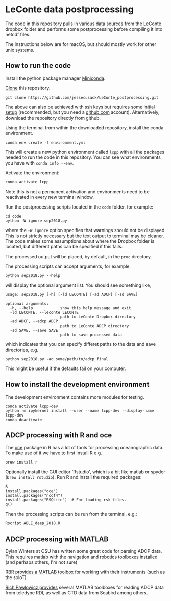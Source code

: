 # LeConte data postprocessing

The code in this repository pulls in various data sources from the LeConte
dropbox folder and performs some postprocessing before compiling it into 
netcdf files. 

The instructions below are for macOS, but should mostly work for other unix systems. 

## How to run the code

Install the python package manager [Miniconda](https://docs.conda.io/en/latest/miniconda.html).


[Clone](https://git-scm.com/book/en/v2/Git-Basics-Getting-a-Git-Repository) this repository.
```
git clone https://github.com/jessecusack/LeConte_postprocessing.git
```
The above can also be achieved with ssh keys but requires some [initial setup](https://jdblischak.github.io/2014-09-18-chicago/novice/git/05-sshkeys.html) (recommended, but you need a [github.com](github.com) account). Alternatively, download the repository directly from github.

Using the terminal from within the downloaded repository, install the conda environment.
```
conda env create -f environment.yml
```
This will create a new python environment called `lcpp` with all the packages needed to run the code in this repository. You can see what environments you have with `conda info --env`.

Activate the environment: 
```
conda activate lcpp
```
Note this is not a permanent activation and environments need to be reactivated in every new terminal window.

Run the postprocessing scripts located in the `code` folder, for example:
```
cd code
python -W ignore sep2018.py
```

where the `-W ignore` option specifies that warnings should not be displayed. This is not strictly necessary but the text output to terminal may be cleaner. The code makes some assumptions about where the Dropbox folder is located, but different paths can be specified if this fails. 

The processed output will be placed, by default, in the `proc` directory. 

The processing scripts can accept arguments, for example,
```
python sep2018.py --help
```
will display the optional argument list. You should see something like,
```
usage: sep2018.py [-h] [-ld LECONTE] [-ad ADCP] [-sd SAVE]

optional arguments:
  -h, --help            show this help message and exit
  -ld LECONTE, --leconte LECONTE
                        path to LeConte Dropbox directory
  -ad ADCP, --adcp ADCP
                        path to LeConte ADCP directory
  -sd SAVE, --save SAVE
                        path to save processed data
```
which indicates that you can specify differet paths to the data and save directories, e.g.
```
python sep2018.py -ad some/path/to/adcp_final
```
This might be useful if the defaults fail on your computer.

<!-- ## How to develop the code

Install the development environment `conda env create -f environment_dev.yml` and look in the `tests` folder. -->

## How to install the development environment

The development environment contains more modules for testing. 

```
conda activate lcpp-dev
python -m ipykernel install --user --name lcpp-dev --display-name lcpp-dev
conda deactivate
```

## ADCP processing with R and oce

The [oce](https://dankelley.github.io/oce/) package in R has a lot of tools for processing oceanographic data. To make use of it we have to first install R e.g.

```
brew install r
```

Optionally install the GUI editor 'Rstudio', which is a bit like matlab or spyder (`brew install rstudio`). Run R and install the required packages:

```
R
install.packages("oce")
install.packages("ncdf4")
install.packages("RSQLite")  # For loading rsk files.
q()
```

Then the processing scripts can be run from the terminal, e.g.:

```
Rscript ABLE_deep_2018.R
```

## ADCP processing with MATLAB

Dylan Winters at OSU has written some great code for parsing ADCP data. This requires matlab with the navigation and robotics toolboxes installed (and perhaps others, I'm not sure)

RBR [provides a MATLAB toolbox](https://rbr-global.com/support/matlab-tools) for working with their instruments (such as the soloT).

[Rich Pawlowicz provides](https://www.eoas.ubc.ca/~rich/) several MATLAB toolboxes for reading ADCP data from teledyne RDI, as well as CTD data from Seabird among others. 